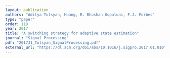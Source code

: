```yaml
---
layout: publication
authors: "Aditya Tulsyan, Huang, R. Bhushan Gopaluni, F.J. Forbes"
type: "paper"
order: 118
year: 2017
title: "A switching strategy for adaptive state estimation"
journal: "Signal Processing"
pdf: "2017J1_Tulsyan_SignalProcessing.pdf"
external_url: "https://dl.acm.org/doi/abs/10.1016/j.sigpro.2017.01.010"
---
```

